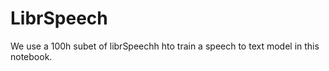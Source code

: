 # LibrSpeech

We use a 100h subet of librSpeechh hto train a speech to text model in this notebook. 
